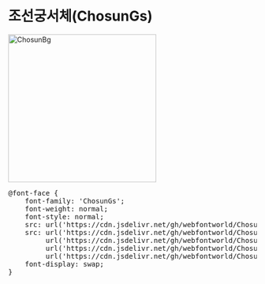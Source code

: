 # 조선궁서체(ChosunGs)

<a href="https://wess.tistory.com" target="_blank">
    <img src="https://webfontworld.github.io/ChosunGs/ChosunGs.jpg" alt="ChosunBg" style="width:300px">
</a>
<pre>
@font-face {
    font-family: 'ChosunGs';
    font-weight: normal;
    font-style: normal;
    src: url('https://cdn.jsdelivr.net/gh/webfontworld/ChosunGs/ChosunGs.eot');
    src: url('https://cdn.jsdelivr.net/gh/webfontworld/ChosunGs/ChosunGs.eot?#iefix') format('embedded-opentype'),
         url('https://cdn.jsdelivr.net/gh/webfontworld/ChosunGs/ChosunGs.woff2') format('woff2'),
         url('https://cdn.jsdelivr.net/gh/webfontworld/ChosunGs/ChosunGs.woff') format('woff'),
         url('https://cdn.jsdelivr.net/gh/webfontworld/ChosunGs/ChosunGs.ttf') format("truetype");
    font-display: swap;
}
</pre>

